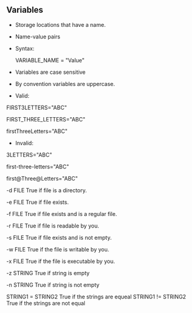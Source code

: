 ## Variables

- Storage locations that have a name.

- Name-value pairs

- Syntax:

    VARIABLE_NAME = "Value"
    
- Variables are case sensitive

- By convention variables are uppercase.

- Valid:

FIRST3LETTERS="ABC"

FIRST_THREE_LETTERS="ABC"

firstThreeLetters="ABC"

- Invalid:

3LETTERS="ABC"

first-three-letters="ABC"

first@Three@Letters="ABC"

-d FILE True if file is a directory.

-e FILE True if file exists.

-f FILE True if file exists and is a regular file.

-r FILE True if file is readable by you.

-s FILE True if file exists and is not empty.

-w FILE True if the file is writable by you.

-x FILE True if the file is executable by you.

-z STRING True if string is empty

-n STRING True if string is not empty

STRING1 = STRING2
     True if the strings are equeal
STRING1 != STRING2
     True if the strings are not equal
